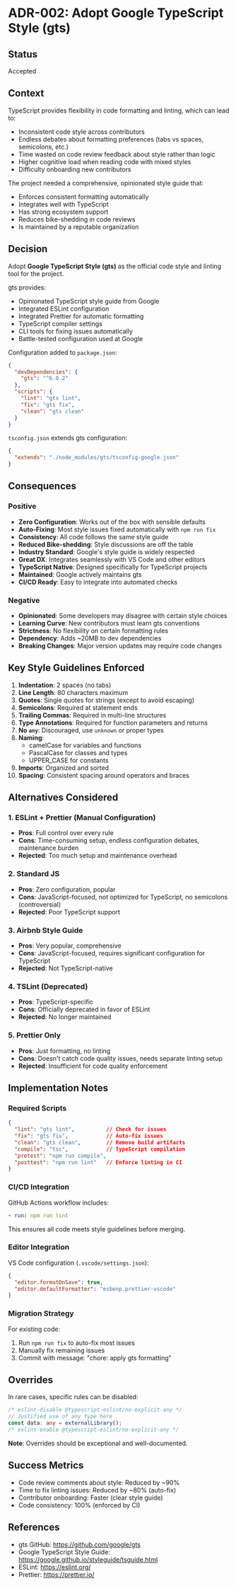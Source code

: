 # ADR-002: Adopt Google TypeScript Style (gts)

## Status
Accepted

## Context
TypeScript provides flexibility in code formatting and linting, which can lead to:
- Inconsistent code style across contributors
- Endless debates about formatting preferences (tabs vs spaces, semicolons, etc.)
- Time wasted on code review feedback about style rather than logic
- Higher cognitive load when reading code with mixed styles
- Difficulty onboarding new contributors

The project needed a comprehensive, opinionated style guide that:
- Enforces consistent formatting automatically
- Integrates well with TypeScript
- Has strong ecosystem support
- Reduces bike-shedding in code reviews
- Is maintained by a reputable organization

## Decision
Adopt **Google TypeScript Style (gts)** as the official code style and linting tool for the project.

gts provides:
- Opinionated TypeScript style guide from Google
- Integrated ESLint configuration
- Integrated Prettier for automatic formatting
- TypeScript compiler settings
- CLI tools for fixing issues automatically
- Battle-tested configuration used at Google

Configuration added to `package.json`:
```json
{
  "devDependencies": {
    "gts": "^6.0.2"
  },
  "scripts": {
    "lint": "gts lint",
    "fix": "gts fix",
    "clean": "gts clean"
  }
}
```

`tsconfig.json` extends gts configuration:
```json
{
  "extends": "./node_modules/gts/tsconfig-google.json"
}
```

## Consequences

### Positive
- **Zero Configuration**: Works out of the box with sensible defaults
- **Auto-Fixing**: Most style issues fixed automatically with `npm run fix`
- **Consistency**: All code follows the same style guide
- **Reduced Bike-shedding**: Style discussions are off the table
- **Industry Standard**: Google's style guide is widely respected
- **Great DX**: Integrates seamlessly with VS Code and other editors
- **TypeScript Native**: Designed specifically for TypeScript projects
- **Maintained**: Google actively maintains gts
- **CI/CD Ready**: Easy to integrate into automated checks

### Negative
- **Opinionated**: Some developers may disagree with certain style choices
- **Learning Curve**: New contributors must learn gts conventions
- **Strictness**: No flexibility on certain formatting rules
- **Dependency**: Adds ~20MB to dev dependencies
- **Breaking Changes**: Major version updates may require code changes

## Key Style Guidelines Enforced

1. **Indentation**: 2 spaces (no tabs)
2. **Line Length**: 80 characters maximum
3. **Quotes**: Single quotes for strings (except to avoid escaping)
4. **Semicolons**: Required at statement ends
5. **Trailing Commas**: Required in multi-line structures
6. **Type Annotations**: Required for function parameters and returns
7. **No `any`**: Discouraged, use `unknown` or proper types
8. **Naming**:
   - camelCase for variables and functions
   - PascalCase for classes and types
   - UPPER_CASE for constants
9. **Imports**: Organized and sorted
10. **Spacing**: Consistent spacing around operators and braces

## Alternatives Considered

### 1. ESLint + Prettier (Manual Configuration)
- **Pros**: Full control over every rule
- **Cons**: Time-consuming setup, endless configuration debates, maintenance burden
- **Rejected**: Too much setup and maintenance overhead

### 2. Standard JS
- **Pros**: Zero configuration, popular
- **Cons**: JavaScript-focused, not optimized for TypeScript, no semicolons (controversial)
- **Rejected**: Poor TypeScript support

### 3. Airbnb Style Guide
- **Pros**: Very popular, comprehensive
- **Cons**: JavaScript-focused, requires significant configuration for TypeScript
- **Rejected**: Not TypeScript-native

### 4. TSLint (Deprecated)
- **Pros**: TypeScript-specific
- **Cons**: Officially deprecated in favor of ESLint
- **Rejected**: No longer maintained

### 5. Prettier Only
- **Pros**: Just formatting, no linting
- **Cons**: Doesn't catch code quality issues, needs separate linting setup
- **Rejected**: Insufficient for code quality enforcement

## Implementation Notes

### Required Scripts
```json
{
  "lint": "gts lint",          // Check for issues
  "fix": "gts fix",            // Auto-fix issues
  "clean": "gts clean",        // Remove build artifacts
  "compile": "tsc",            // TypeScript compilation
  "pretest": "npm run compile",
  "posttest": "npm run lint"   // Enforce linting in CI
}
```

### CI/CD Integration
GitHub Actions workflow includes:
```yaml
- run: npm run lint
```

This ensures all code meets style guidelines before merging.

### Editor Integration
VS Code configuration (`.vscode/settings.json`):
```json
{
  "editor.formatOnSave": true,
  "editor.defaultFormatter": "esbenp.prettier-vscode"
}
```

### Migration Strategy
For existing code:
1. Run `npm run fix` to auto-fix most issues
2. Manually fix remaining issues
3. Commit with message: "chore: apply gts formatting"

## Overrides
In rare cases, specific rules can be disabled:
```typescript
/* eslint-disable @typescript-eslint/no-explicit-any */
// Justified use of any type here
const data: any = externalLibrary();
/* eslint-enable @typescript-eslint/no-explicit-any */
```

**Note**: Overrides should be exceptional and well-documented.

## Success Metrics
- Code review comments about style: Reduced by ~90%
- Time to fix linting issues: Reduced by ~80% (auto-fix)
- Contributor onboarding: Faster (clear style guide)
- Code consistency: 100% (enforced by CI)

## References
- gts GitHub: https://github.com/google/gts
- Google TypeScript Style Guide: https://google.github.io/styleguide/tsguide.html
- ESLint: https://eslint.org/
- Prettier: https://prettier.io/
